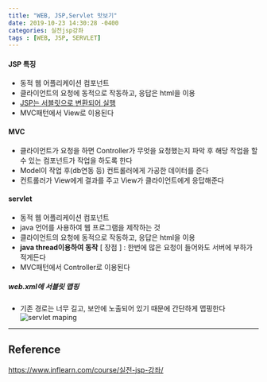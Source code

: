 ```yaml
---
title: "WEB, JSP,Servlet 맛보기"
date: 2019-10-23 14:30:28 -0400
categories: 실전jsp강좌
tags : [WEB, JSP, SERVLET]
---
```


#### JSP 특징
- 동적 웹 어플리케이션 컴포넌트
- 클라이언트의 요청에 동적으로 작동하고, 응답은 html을 이용
- <u>JSP는 서블릿으로 변환되어 실행</u>
- MVC패턴에서 View로 이용된다

#### MVC
- 클라이언트가 요청을 하면 Controller가 무엇을 요청했는지 파악 후 해당 작업을 할 수 있는 컴포넌트가 작업을 하도록 한다
- Model이 작업 후(db연동 등) 컨트롤러에게 가공한 데이터를 준다
- 컨트롤러가 View에게 결과를 주고 View가 클라이언트에게 응답해준다

#### servlet
- 동적 웹 어플리케이션 컴포넌트
- java 언어를 사용하여 웹 프로그램을 제작하는 것
- 클라이언트의 요청에 동적으로 작동하고, 응답은 html을 이용
- <b>java thread이용하여 동작</b>
[ 장점 ] : 한번에 많은 요청이 들어와도 서버에 부하가 적게든다
- MVC패턴에서 Controller로 이용된다

##### web.xml에 서블릿 맵핑
- 기존 경로는 너무 길고, 보안에 노출되어 있기 때문에 간단하게 맵핑한다
![servlet maping](https://user-images.githubusercontent.com/55946791/67361118-b879ae00-f5a2-11e9-8352-d4e302944403.JPG)



---
## Reference

<https://www.inflearn.com/course/실전-jsp-강좌/>
